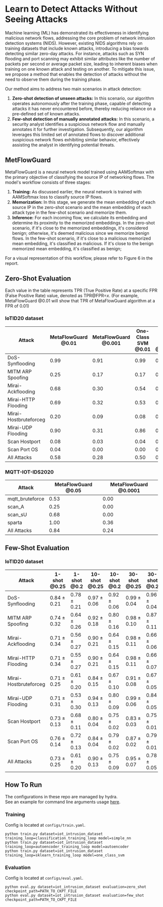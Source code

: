 # Learn to Detect Attacks Without Seeing Attacks

Machine learning (ML) has demonstrated its effectiveness in identifying malicious network flows, addressing the core problem of network intrusion detection systems (NIDS). However, existing NIDS algorithms rely on training datasets that include known attacks, introducing a bias towards detecting similar zero-day attacks. For instance, attacks such as SYN flooding and port scanning may exhibit similar attributes like the number of packets per second or average packet size, leading to inherent biases when training on one known attack and testing on another. To mitigate this issue, we propose a method that enables the detection of attacks without the need to observe them during the training phase.

Our method aims to address two main scenarios in attack detection:
1. **Zero-shot detection of unseen attacks:** In this scenario, our algorithm operates autonomously after the training phase, capable of detecting attacks it has never encountered before, thereby reducing reliance on a pre-defined set of known attacks.
2. **Few-shot detection of manually annotated attacks:** In this scenario, a security analyst identifies a suspicious network flow and manually annotates it for further investigation. Subsequently, our algorithm leverages this limited set of annotated flows to discover additional suspicious network flows exhibiting similar behavior, effectively assisting the analyst in identifying potential threats.


## MetFlowGuard
MetaFlowGuard is a neural network model trained using AAMSoftmax with the primary objective of classifying the source IP of networking flows. The model's workflow consists of three stages:

1. **Training:** As discussed earlier, the neural network is trained with AAMSoftmax loss to classify source IP flows.
2. **Memorization:** In this stage, we generate the mean embedding of each source IP in the zero-shot scenario and the mean embedding of each attack type in the few-shot scenario and memorize them.
3. **Inference:** For each incoming flow, we calculate its embedding and determine its proximity to the memorized embeddings. In the zero-shot scenario, if it's close to the memorized embeddings, it's considered benign; otherwise, it's deemed malicious since we memorize benign flows. In the few-shot scenario, if it's close to a malicious memorized mean embedding, it's classified as malicious. If it's close to the benign memorized mean embedding, it's classified as benign;

For a visual representation of this workflow, please refer to Figure 6 in the report.



## Zero-Shot Evaluation
Each value in the table represents TPR (True Positive Rate) at a specific FPR (False Positive Rate) value, denoted as TPR@FPR=$x$.
(For example, MetaFlowGuard @0.01 will show that TPR of MetaFlowGuard algorithm at a FPR of 0.01)

### IoTID20 dataset
| Attack              | MetaFlowGuard @0.01 | MetaFlowGuard @0.001 | One-Class SVM @0.01 | One-Class SVM @0.001 | Autoencoder @0.01 | Autoencoder @0.001 |
|---------------------|--------------------|---------------------|--------------------|----------------------|-------------------|--------------------|
| DoS-Synflooding     | 0.99               | 0.91                | 0.99               | 0.99                 | 0.99              | 0.99               |
| MITM ARP Spoofing   | 0.25               | 0.17                | 0.17               | 0.00                 | 0.01              | 0.00               |
| Mirai-Ackflooding   | 0.68               | 0.30                | 0.54               | 0.00                 | 0.47              | 0.00               |
| Mirai-HTTP Flooding | 0.69               | 0.32                | 0.53               | 0.00                 | 0.47              | 0.00               |
| Mirai-Hostbruteforceg | 0.20             | 0.09                | 0.08               | 0.00                 | 0.07              | 0.01               |
| Mirai-UDP Flooding  | 0.90               | 0.31                | 0.86               | 0.55                 | 0.78              | 0.56               |
| Scan Hostport       | 0.08               | 0.03                | 0.04               | 0.00                 | 0.05              | 0.00               |
| Scan Port OS        | 0.04               | 0.00                | 0.00               | 0.00                 | 0.01              | 0.00               |
| All Attacks         | 0.58               | 0.28                | 0.50               | 0.27                 | 0.45              | 0.28               |

###  MQTT-IOT-IDS2020
| Attack             | MetaFlowGuard @0.05 | MetaFlowGuard @0.0001 |
|--------------------|---------------------|-----------------------|
| mqtt_bruteforce    | 0.53                | 0.00                  |
| scan_A             | 0.25                | 0.00                  |
| scan_sU            | 0.68                | 0.00                  |
| sparta             | 1.00                | 0.36                  |
| All Attacks        | 0.84                | 0.24                  |


## Few-Shot Evaluation
### IoTID20 dataset

| Attack                | 1-shot @0.25 | 1-shot @0.2 | 10-shot @0.25| 10-shot @0.2 | 30-shot @0.25 | 30-shot @0.2 |
|-----------------------|----------------------|------------------------|-----------------------|-------------------------|------------------------|-------------------------|
| DoS-Synflooding       | 0.84 $\pm$ 0.21      | 0.78 $\pm$ 0.21        | 0.97 $\pm$ 0.06       | 0.92 $\pm$ 0.06         | 0.99 $\pm$ 0.04       | 0.96 $\pm$ 0.04         |
| MITM ARP Spoofing     | 0.74 $\pm$ 0.32      | 0.64 $\pm$ 0.26        | 0.92 $\pm$ 0.18       | 0.80 $\pm$ 0.16         | 0.98 $\pm$ 0.10       | 0.87 $\pm$ 0.11         |
| Mirai-Ackflooding     | 0.71 $\pm$ 0.34      | 0.56 $\pm$ 0.27        | 0.90 $\pm$ 0.21       | 0.64 $\pm$ 0.15         | 0.98 $\pm$ 0.11       | 0.66 $\pm$ 0.06         |
| Mirai-HTTP Flooding   | 0.71 $\pm$ 0.34      | 0.55 $\pm$ 0.27        | 0.90 $\pm$ 0.21       | 0.64 $\pm$ 0.15         | 0.98 $\pm$ 0.11       | 0.66 $\pm$ 0.07         |
| Mirai-Hostbruteforceg | 0.71 $\pm$ 0.25      | 0.61 $\pm$ 0.20        | 0.84 $\pm$ 0.15       | 0.67 $\pm$ 0.10         | 0.91 $\pm$ 0.08       | 0.67 $\pm$ 0.05         |
| Mirai-UDP Flooding    | 0.71 $\pm$ 0.31      | 0.53 $\pm$ 0.30        | 0.94 $\pm$ 0.13       | 0.80 $\pm$ 0.09         | 0.99 $\pm$ 0.06       | 0.84 $\pm$ 0.05         |
| Scan Hostport         | 0.73 $\pm$ 0.13      | 0.68 $\pm$ 0.11        | 0.80 $\pm$ 0.04       | 0.75 $\pm$ 0.02         | 0.83 $\pm$ 0.03       | 0.75 $\pm$ 0.01         |
| Scan Port OS          | 0.76 $\pm$ 0.14      | 0.72 $\pm$ 0.13        | 0.84 $\pm$ 0.04       | 0.79 $\pm$ 0.02         | 0.87 $\pm$ 0.02       | 0.79 $\pm$ 0.01         |
| All Attacks           | 0.73 $\pm$ 0.25      | 0.61 $\pm$ 0.20        | 0.90 $\pm$ 0.13       | 0.75 $\pm$ 0.09         | 0.95 $\pm$ 0.07       | 0.78 $\pm$ 0.05         |


## How To Run
The configurations in these repo are managed by hydra. <br/>
See an example for command line arguments usage [here](https://hydra.cc/docs/0.11/tutorial/simple_cli/).

### Training
Config is located at ```configs/train.yaml```.
```
python train.py dataset=iot_intrusion_dataset training_loop=classification_training_loop model=simple_nn
python train.py dataset=iot_intrusion_dataset training_loop=autoencoder_training_loop model=autoencoder
python train.py dataset=iot_intrusion_dataset training_loop=sklearn_training_loop model=one_class_svm
```

### Evaluation
Config is located at ```configs/eval.yaml```.
```
python eval.py dataset=iot_intrusion_dataset evaluation=zero_shot checkpoint_path=PATH_TO_CKPT_FILE
python eval.py dataset=iot_intrusion_dataset evaluation=few_shot checkpoint_path=PATH_TO_CKPT_FILE
```
